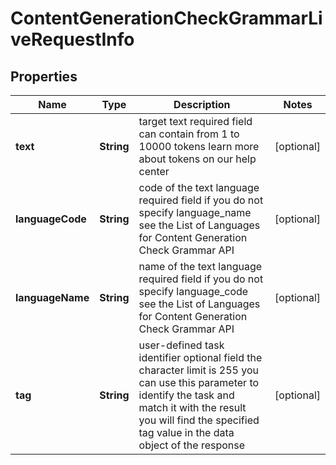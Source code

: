 

# ContentGenerationCheckGrammarLiveRequestInfo


## Properties

| Name | Type | Description | Notes |
|------------ | ------------- | ------------- | -------------|
|**text** | **String** | target text required field can contain from 1 to 10000 tokens learn more about tokens on our help center |  [optional] |
|**languageCode** | **String** | code of the text language required field if you do not specify language_name see the List of Languages for Content Generation Check Grammar API |  [optional] |
|**languageName** | **String** | name of the text language required field if you do not specify language_code see the List of Languages for Content Generation Check Grammar API |  [optional] |
|**tag** | **String** | user-defined task identifier optional field the character limit is 255 you can use this parameter to identify the task and match it with the result you will find the specified tag value in the data object of the response |  [optional] |




